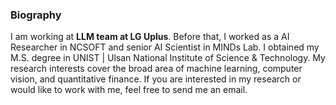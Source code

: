 ### Biography
I am working at **LLM team at LG Uplus**. 
Before that, I worked as a AI Researcher in NCSOFT and senior AI Scientist in MINDs Lab. 
I obtained my M.S. degree in UNIST | Ulsan National Institute of Science & Technology.
My research interests cover the broad area of machine learning, computer vision, and quantitative finance. 
If you are interested in my research or would like to work with me, feel free to send me an email.
